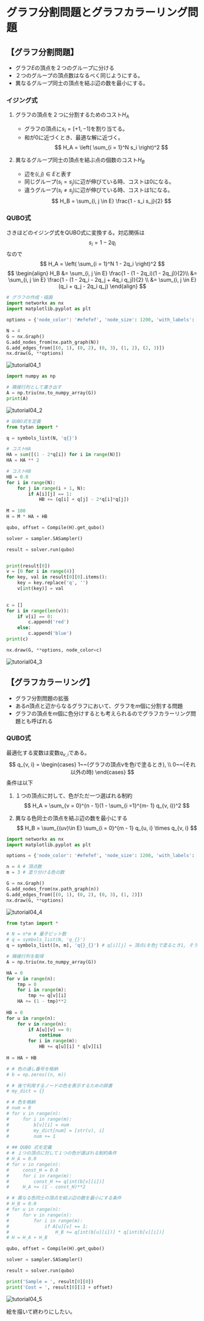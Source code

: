 # グラフ分割問題とグラフカラーリング問題

## 【グラフ分割問題】

- グラフ$E$の頂点を２つのグループに分ける
- ２つのグループの頂点数はなるべく同じようにする。
- 異なるグループ同士の頂点を結ぶ辺の数を最小にする。

### イジング式

1. グラフの頂点を２つに分割するためのコスト$H_A$
    - グラフの頂点に$s_i = [+1, -1]$を割り当てる。
    - 和が0に近づくとき、最適な解に近づく。
$$
    H_A = \left( \sum_{i = 1}^N s_i \right)^2
$$

2. 異なるグループ同士の頂点を結ぶ点の個数のコスト$H_B$ 
    - 辺を$(i, j) \in E$と表す
    - 同じグループ$(s_i = s_j)$に辺が伸びている時、コストは$0$になる。
    - 違うグループ$(s_i \neq s_j)$に辺が伸びている時、コストは$1$になる。
$$
    H_B = \sum_{i, j \in E} \frac{1 - s_i s_j}{2}
$$

### QUBO式

さきほどのイジング式をQUBO式に変換する。対応関係は
$$
s_i = 1 - 2q_i
$$
なので
$$
    H_A = \left( \sum_{i = 1}^N 1 - 2q_i \right)^2
$$
$$
\begin{align}
    H_B &= \sum_{i, j \in E} \frac{1 - (1 - 2q_i)(1 - 2q_j)}{2}\\
         &= \sum_{i, j \in E} \frac{1 - (1 - 2q_i - 2q_j + 4q_i q_j)}{2} \\
         &= \sum_{i, j \in E} (q_i + q_j - 2q_i q_j)
\end{align}
$$

```python 
# グラフの作成・描画
import networkx as nx
import matplotlib.pyplot as plt

options = {'node_color': '#efefef', 'node_size': 1200, 'with_labels': 'True'}

N = 4
G = nx.Graph()
G.add_nodes_from(nx.path_graph(N))
G.add_edges_from([(0, 1), (0, 2), (0, 3), (1, 2), (2, 3)])
nx.draw(G, **options)
```
![tutorial04_1](./pic/tutorial04_1.png)

```python
import numpy as np

# 隣接行列として書き出す
A = np.triu(nx.to_numpy_array(G))
print(A)
```
![tutorial04_2](./pic/tutorial04_2.png)

```python 
# QUBO式を定義
from tytan import *

q = symbols_list(N, 'q{}')

# コストHA
HA = sum([(1 - 2*q[i]) for i in range(N)])
HA = HA ** 2

# コストHB
HB = 0.0
for i in range(N):
    for j in range(i + 1, N):
        if A[i][j] == 1:
            HB += (q[i] + q[j] - 2*q[i]*q[j])
            
M = 100
H = M * HA + HB

qubo, offset = Compile(H).get_qubo()

solver = sampler.SASampler()

result = solver.run(qubo)


print(result[0])
v = [0 for i in range(4)]
for key, val in result[0][0].items():
    key = key.replace('q', '')
    v[int(key)] = val
        

c = []
for i in range(len(v)):
    if v[i] == 0:
        c.append('red')
    else:
        c.append('blue')
print(c)

nx.draw(G, **options, node_color=c)
```
![tutorial04_3](./pic/tutorial04_3.png)

## 【グラフカラーリング】

- グラフ分割問題の拡張
- ある$n$頂点と辺からなるグラフにおいて、グラフを$m$個に分割する問題
- グラフの頂点を$m$個に色分けするとも考えられるのでグラフカラーリング問題とも呼ばれる

### QUBO式

最適化する変数は変数$q_{v, i}$である。
$$
q_{v, i} = 
\begin{cases}
1~~(グラフの頂点vを色iで塗るとき), \\
0~~(それ以外の時)
\end{cases}
$$
条件は以下

1. １つの頂点に対して、色がただ一つ選ばれる制約
$$
    H_A = \sum_{v = 0}^{n - 1}(1 - \sum_{i =1}^{m- 1} q_{v, i})^2
$$

2. 異なる色同士の頂点を結ぶ辺の数を最小にする
$$
    H_B = \sum_{(uv)\in E} \sum_{i = 0}^{m - 1} q_{u, i} \times q_{v, i}
$$

```python 
import networkx as nx
import matplotlib.pyplot as plt

options = {'node_color': '#efefef', 'node_size': 1200, 'with_labels': 'True'}

n = 4 # 頂点数
m = 3 # 塗り分ける色の数

G = nx.Graph()
G.add_nodes_from(nx.path_graph(n))
G.add_edges_from([(0, 1), (0, 2), (0, 3), (1, 2)])
nx.draw(G, **options)
```

![tutorial04_4](./pic/tutorial04_4.png)

```python 
from tytan import *

# N = n*m # 量子ビット数
# q = symbols_list(N, 'q_{}')
q = symbols_list([n, m], 'q{}_{}') # q[i][j] = 頂点iを色jで塗るとき1, そうでなければ0

# 隣接行列を取得
A = np.triu(nx.to_numpy_array(G))

HA = 0
for v in range(n):
    tmp = 0
    for i in range(m):
        tmp += q[v][i]
    HA += (1 - tmp)**2
    
HB = 0
for u in range(n):
    for v in range(n):
        if A[u][v] == 0:
            continue
        for i in range(m):
            HB += q[u][i] * q[v][i]
            
H = HA + HB

# # 色の通し番号を格納
# b = np.zeros((n, m))

# # 後で利用するノードの色を表示するための辞書
# my_dict = {}

# # 色を格納
# num = 0
# for v in range(n):
#     for i in range(m):
#         b[v][i] = num
#         my_dict[num] = [str(v), i]
#         num += 1
        
# ## QUBO 式を定義
# # １つの頂点に対して１つの色が選ばれる制約条件
# H_A = 0.0
# for v in range(n):
#     const_H = 0.0
#     for i in range(m):
#         const_H += q[int(b[v][i])]
#     H_A += (1 - const_H)**2

# # 異なる色同士の頂点を結ぶ辺の数を最小にする条件
# H_B = 0.0
# for u in range(n):
#     for v in range(n):
#         for i in range(m):
#             if A[u][v] == 1:
#                 H_B += q[int(b[u][i])] * q[int(b[v][i])]
# H = H_A + H_B    
```


```python
qubo, offset = Compile(H).get_qubo()

solver = sampler.SASampler()

result = solver.run(qubo)

print('Sample = ', result[0][0])
print('Cost = ', result[0][1] + offset)
```
![tutorial04_5](./pic/tutorial04_5.png)

絵を描いて終わりにしたい。

